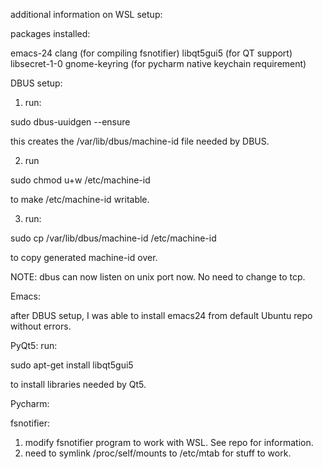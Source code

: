 additional information on WSL setup:

packages installed:

emacs-24
clang (for compiling fsnotifier)
libqt5gui5 (for QT support)
libsecret-1-0 gnome-keyring (for pycharm native keychain requirement)


DBUS setup:

1. run:

sudo dbus-uuidgen --ensure

this creates the /var/lib/dbus/machine-id file needed by DBUS.

2. run

sudo chmod u+w /etc/machine-id

to make /etc/machine-id writable.

3. run:

sudo cp /var/lib/dbus/machine-id /etc/machine-id

to copy generated machine-id over.

NOTE: dbus can now listen on unix port now.  No need to change to tcp.


Emacs:

after DBUS setup, I was able to install emacs24 from default Ubuntu repo without errors.


PyQt5:
run:

sudo apt-get install libqt5gui5

to install libraries needed by Qt5.

Pycharm:

fsnotifier:

1. modify fsnotifier program to work with WSL.  See repo for information.
2. need to symlink /proc/self/mounts to /etc/mtab for stuff to work.

